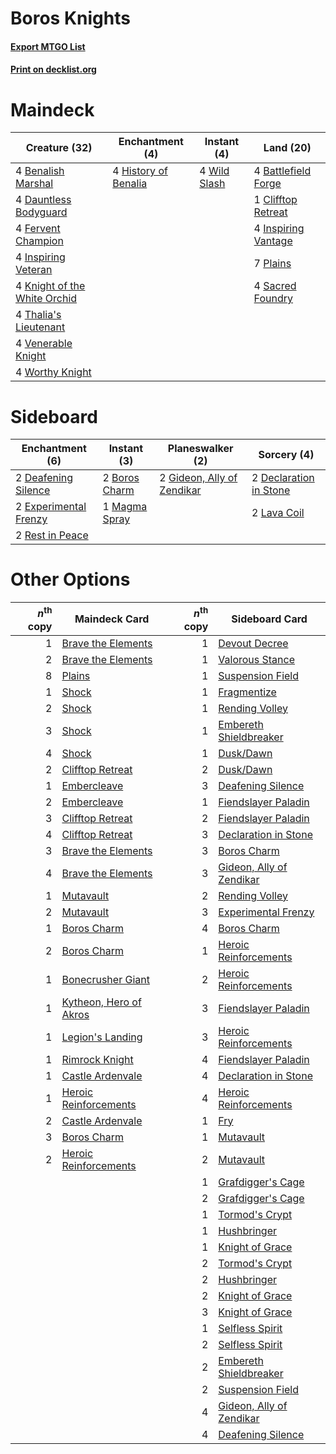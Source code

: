# Boros Knights

#### [Export MTGO List](../collection/Boros%20Knights/Boros%20Knights.txt)
#### [Print on decklist.org](http://decklist.org/?deckmain=4%09Battlefield%20Forge%0A4%09Benalish%20Marshal%0A1%09Clifftop%20Retreat%0A4%09Dauntless%20Bodyguard%0A4%09Fervent%20Champion%0A4%09History%20of%20Benalia%0A4%09Inspiring%20Vantage%0A4%09Inspiring%20Veteran%0A4%09Knight%20of%20the%20White%20Orchid%0A7%09Plains%0A4%09Sacred%20Foundry%0A4%09Thalia's%20Lieutenant%0A4%09Venerable%20Knight%0A4%09Wild%20Slash%0A4%09Worthy%20Knight&deckside=2%09Boros%20Charm%0A2%09Deafening%20Silence%0A2%09Declaration%20in%20Stone%0A2%09Experimental%20Frenzy%0A2%09Gideon,%20Ally%20of%20Zendikar%0A2%09Lava%20Coil%0A1%09Magma%20Spray%0A2%09Rest%20in%20Peace)
# Maindeck

|                                             Creature (32)                                             |                                        Enchantment (4)                                        |                                      Instant (4)                                      |                                          Land (20)                                           |
|-------------------------------------------------------------------------------------------------------|-----------------------------------------------------------------------------------------------|---------------------------------------------------------------------------------------|----------------------------------------------------------------------------------------------|
|4 [Benalish Marshal](http://gatherer.wizards.com/Pages/Card/Details.aspx?multiverseid=442894)          |4 [History of Benalia](http://gatherer.wizards.com/Pages/Card/Details.aspx?multiverseid=442909)|4 [Wild Slash](http://gatherer.wizards.com/Pages/Card/Details.aspx?multiverseid=391959)|4 [Battlefield Forge](http://gatherer.wizards.com/Pages/Card/Details.aspx?multiverseid=129479)|
|4 [Dauntless Bodyguard](http://gatherer.wizards.com/Pages/Card/Details.aspx?multiverseid=442902)       |                                                                                               |                                                                                       |1 [Clifftop Retreat](http://gatherer.wizards.com/Pages/Card/Details.aspx?multiverseid=443127) |
|4 [Fervent Champion](http://gatherer.wizards.com/Pages/Card/Details.aspx?multiverseid=473086)          |                                                                                               |                                                                                       |4 [Inspiring Vantage](http://gatherer.wizards.com/Pages/Card/Details.aspx?multiverseid=417819)|
|4 [Inspiring Veteran](http://gatherer.wizards.com/Pages/Card/Details.aspx?multiverseid=473156)         |                                                                                               |                                                                                       |7 [Plains](http://gatherer.wizards.com/Pages/Card/Details.aspx?multiverseid=439856)           |
|4 [Knight of the White Orchid](http://gatherer.wizards.com/Pages/Card/Details.aspx?multiverseid=178094)|                                                                                               |                                                                                       |4 [Sacred Foundry](http://gatherer.wizards.com/Pages/Card/Details.aspx?multiverseid=405106)   |
|4 [Thalia's Lieutenant](http://gatherer.wizards.com/Pages/Card/Details.aspx?multiverseid=409783)       |                                                                                               |                                                                                       |                                                                                              |
|4 [Venerable Knight](http://gatherer.wizards.com/Pages/Card/Details.aspx?multiverseid=472997)          |                                                                                               |                                                                                       |                                                                                              |
|4 [Worthy Knight](http://gatherer.wizards.com/Pages/Card/Details.aspx?multiverseid=472998)             |                                                                                               |                                                                                       |                                                                                              |


# Sideboard

|                                        Enchantment (6)                                         |                                      Instant (3)                                       |                                          Planeswalker (2)                                           |                                           Sorcery (4)                                           |
|------------------------------------------------------------------------------------------------|----------------------------------------------------------------------------------------|-----------------------------------------------------------------------------------------------------|-------------------------------------------------------------------------------------------------|
|2 [Deafening Silence](http://gatherer.wizards.com/Pages/Card/Details.aspx?multiverseid=472972)  |2 [Boros Charm](http://gatherer.wizards.com/Pages/Card/Details.aspx?multiverseid=442188)|2 [Gideon, Ally of Zendikar](http://gatherer.wizards.com/Pages/Card/Details.aspx?multiverseid=401897)|2 [Declaration in Stone](http://gatherer.wizards.com/Pages/Card/Details.aspx?multiverseid=409750)|
|2 [Experimental Frenzy](http://gatherer.wizards.com/Pages/Card/Details.aspx?multiverseid=452849)|1 [Magma Spray](http://gatherer.wizards.com/Pages/Card/Details.aspx?multiverseid=426843)|                                                                                                     |2 [Lava Coil](http://gatherer.wizards.com/Pages/Card/Details.aspx?multiverseid=452858)           |
|2 [Rest in Peace](http://gatherer.wizards.com/Pages/Card/Details.aspx?multiverseid=442021)      |                                                                                        |                                                                                                     |                                                                                                 |


# Other Options

|*n*<sup>th</sup> copy|                                          Maindeck Card                                          |*n*<sup>th</sup> copy|                                          Sideboard Card                                           |
|--------------------:|-------------------------------------------------------------------------------------------------|--------------------:|---------------------------------------------------------------------------------------------------|
|                    1|[Brave the Elements](http://gatherer.wizards.com/Pages/Card/Details.aspx?multiverseid=389450)    |                    1|[Devout Decree](http://gatherer.wizards.com/Pages/Card/Details.aspx?multiverseid=466767)           |
|                    2|[Brave the Elements](http://gatherer.wizards.com/Pages/Card/Details.aspx?multiverseid=389450)    |                    1|[Valorous Stance](http://gatherer.wizards.com/Pages/Card/Details.aspx?multiverseid=391950)         |
|                    8|[Plains](http://gatherer.wizards.com/Pages/Card/Details.aspx?multiverseid=439856)                |                    1|[Suspension Field](http://gatherer.wizards.com/Pages/Card/Details.aspx?multiverseid=386682)        |
|                    1|[Shock](http://gatherer.wizards.com/Pages/Card/Details.aspx?multiverseid=129732)                 |                    1|[Fragmentize](http://gatherer.wizards.com/Pages/Card/Details.aspx?multiverseid=417587)             |
|                    2|[Shock](http://gatherer.wizards.com/Pages/Card/Details.aspx?multiverseid=129732)                 |                    1|[Rending Volley](http://gatherer.wizards.com/Pages/Card/Details.aspx?multiverseid=394663)          |
|                    3|[Shock](http://gatherer.wizards.com/Pages/Card/Details.aspx?multiverseid=129732)                 |                    1|[Embereth Shieldbreaker](http://gatherer.wizards.com/Pages/Card/Details.aspx?multiverseid=473084)  |
|                    4|[Shock](http://gatherer.wizards.com/Pages/Card/Details.aspx?multiverseid=129732)                 |                    1|[Dusk/Dawn](http://gatherer.wizards.com/Pages/Card/Details.aspx?multiverseid=426912)               |
|                    2|[Clifftop Retreat](http://gatherer.wizards.com/Pages/Card/Details.aspx?multiverseid=443127)      |                    2|[Dusk/Dawn](http://gatherer.wizards.com/Pages/Card/Details.aspx?multiverseid=426912)               |
|                    1|[Embercleave](http://gatherer.wizards.com/Pages/Card/Details.aspx?multiverseid=473082)           |                    3|[Deafening Silence](http://gatherer.wizards.com/Pages/Card/Details.aspx?multiverseid=472972)       |
|                    2|[Embercleave](http://gatherer.wizards.com/Pages/Card/Details.aspx?multiverseid=473082)           |                    1|[Fiendslayer Paladin](http://gatherer.wizards.com/Pages/Card/Details.aspx?multiverseid=430547)     |
|                    3|[Clifftop Retreat](http://gatherer.wizards.com/Pages/Card/Details.aspx?multiverseid=443127)      |                    2|[Fiendslayer Paladin](http://gatherer.wizards.com/Pages/Card/Details.aspx?multiverseid=430547)     |
|                    4|[Clifftop Retreat](http://gatherer.wizards.com/Pages/Card/Details.aspx?multiverseid=443127)      |                    3|[Declaration in Stone](http://gatherer.wizards.com/Pages/Card/Details.aspx?multiverseid=409750)    |
|                    3|[Brave the Elements](http://gatherer.wizards.com/Pages/Card/Details.aspx?multiverseid=389450)    |                    3|[Boros Charm](http://gatherer.wizards.com/Pages/Card/Details.aspx?multiverseid=442188)             |
|                    4|[Brave the Elements](http://gatherer.wizards.com/Pages/Card/Details.aspx?multiverseid=389450)    |                    3|[Gideon, Ally of Zendikar](http://gatherer.wizards.com/Pages/Card/Details.aspx?multiverseid=401897)|
|                    1|[Mutavault](http://gatherer.wizards.com/Pages/Card/Details.aspx?multiverseid=370733)             |                    2|[Rending Volley](http://gatherer.wizards.com/Pages/Card/Details.aspx?multiverseid=394663)          |
|                    2|[Mutavault](http://gatherer.wizards.com/Pages/Card/Details.aspx?multiverseid=370733)             |                    3|[Experimental Frenzy](http://gatherer.wizards.com/Pages/Card/Details.aspx?multiverseid=452849)     |
|                    1|[Boros Charm](http://gatherer.wizards.com/Pages/Card/Details.aspx?multiverseid=442188)           |                    4|[Boros Charm](http://gatherer.wizards.com/Pages/Card/Details.aspx?multiverseid=442188)             |
|                    2|[Boros Charm](http://gatherer.wizards.com/Pages/Card/Details.aspx?multiverseid=442188)           |                    1|[Heroic Reinforcements](http://gatherer.wizards.com/Pages/Card/Details.aspx?multiverseid=447353)   |
|                    1|[Bonecrusher Giant](http://gatherer.wizards.com/Pages/Card/Details.aspx?multiverseid=473077)     |                    2|[Heroic Reinforcements](http://gatherer.wizards.com/Pages/Card/Details.aspx?multiverseid=447353)   |
|                    1|[Kytheon, Hero of Akros](http://gatherer.wizards.com/Pages/Card/Details.aspx?multiverseid=398428)|                    3|[Fiendslayer Paladin](http://gatherer.wizards.com/Pages/Card/Details.aspx?multiverseid=430547)     |
|                    1|[Legion's Landing](http://gatherer.wizards.com/Pages/Card/Details.aspx?multiverseid=435173)      |                    3|[Heroic Reinforcements](http://gatherer.wizards.com/Pages/Card/Details.aspx?multiverseid=447353)   |
|                    1|[Rimrock Knight](http://gatherer.wizards.com/Pages/Card/Details.aspx?multiverseid=473099)        |                    4|[Fiendslayer Paladin](http://gatherer.wizards.com/Pages/Card/Details.aspx?multiverseid=430547)     |
|                    1|[Castle Ardenvale](http://gatherer.wizards.com/Pages/Card/Details.aspx?multiverseid=473200)      |                    4|[Declaration in Stone](http://gatherer.wizards.com/Pages/Card/Details.aspx?multiverseid=409750)    |
|                    1|[Heroic Reinforcements](http://gatherer.wizards.com/Pages/Card/Details.aspx?multiverseid=447353) |                    4|[Heroic Reinforcements](http://gatherer.wizards.com/Pages/Card/Details.aspx?multiverseid=447353)   |
|                    2|[Castle Ardenvale](http://gatherer.wizards.com/Pages/Card/Details.aspx?multiverseid=473200)      |                    1|[Fry](http://gatherer.wizards.com/Pages/Card/Details.aspx?multiverseid=466894)                     |
|                    3|[Boros Charm](http://gatherer.wizards.com/Pages/Card/Details.aspx?multiverseid=442188)           |                    1|[Mutavault](http://gatherer.wizards.com/Pages/Card/Details.aspx?multiverseid=370733)               |
|                    2|[Heroic Reinforcements](http://gatherer.wizards.com/Pages/Card/Details.aspx?multiverseid=447353) |                    2|[Mutavault](http://gatherer.wizards.com/Pages/Card/Details.aspx?multiverseid=370733)               |
|                     |                                                                                                 |                    1|[Grafdigger's Cage](http://gatherer.wizards.com/Pages/Card/Details.aspx?multiverseid=278452)       |
|                     |                                                                                                 |                    2|[Grafdigger's Cage](http://gatherer.wizards.com/Pages/Card/Details.aspx?multiverseid=278452)       |
|                     |                                                                                                 |                    1|[Tormod's Crypt](http://gatherer.wizards.com/Pages/Card/Details.aspx?multiverseid=389723)          |
|                     |                                                                                                 |                    1|[Hushbringer](http://gatherer.wizards.com/Pages/Card/Details.aspx?multiverseid=472980)             |
|                     |                                                                                                 |                    1|[Knight of Grace](http://gatherer.wizards.com/Pages/Card/Details.aspx?multiverseid=442911)         |
|                     |                                                                                                 |                    2|[Tormod's Crypt](http://gatherer.wizards.com/Pages/Card/Details.aspx?multiverseid=389723)          |
|                     |                                                                                                 |                    2|[Hushbringer](http://gatherer.wizards.com/Pages/Card/Details.aspx?multiverseid=472980)             |
|                     |                                                                                                 |                    2|[Knight of Grace](http://gatherer.wizards.com/Pages/Card/Details.aspx?multiverseid=442911)         |
|                     |                                                                                                 |                    3|[Knight of Grace](http://gatherer.wizards.com/Pages/Card/Details.aspx?multiverseid=442911)         |
|                     |                                                                                                 |                    1|[Selfless Spirit](http://gatherer.wizards.com/Pages/Card/Details.aspx?multiverseid=414332)         |
|                     |                                                                                                 |                    2|[Selfless Spirit](http://gatherer.wizards.com/Pages/Card/Details.aspx?multiverseid=414332)         |
|                     |                                                                                                 |                    2|[Embereth Shieldbreaker](http://gatherer.wizards.com/Pages/Card/Details.aspx?multiverseid=473084)  |
|                     |                                                                                                 |                    2|[Suspension Field](http://gatherer.wizards.com/Pages/Card/Details.aspx?multiverseid=386682)        |
|                     |                                                                                                 |                    4|[Gideon, Ally of Zendikar](http://gatherer.wizards.com/Pages/Card/Details.aspx?multiverseid=401897)|
|                     |                                                                                                 |                    4|[Deafening Silence](http://gatherer.wizards.com/Pages/Card/Details.aspx?multiverseid=472972)       |


